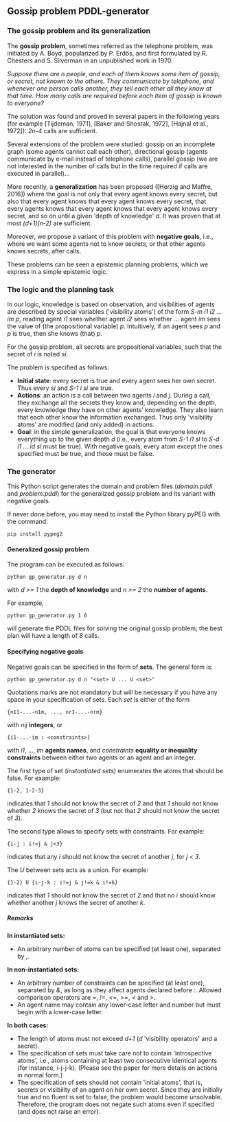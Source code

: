## Gossip problem PDDL-generator

### The gossip problem and its generalization

The **gossip problem**, sometimes referred as the telephone problem,
was initiated by A. Boyd,
popularized by P. Erdös,
and first formulated by R. Chesters and S. Silverman
in an unpublished work in 1970.

*Suppose there are n people,
and each of them knows some item of gossip, or secret, not known to the others.
They communicate by telephone,
and whenever one person calls another,
they tell each other all they know at that time.
How many calls are required before each item of gossip is known to everyone?*

The solution was found and proved in several papers in the following years
(for example [Tijdeman, 1971], [Baker and Shostak, 1972],
[Hajnal et al., 1972]): *2n-4* calls are sufficient.

Several extensions of the problem were studied:
gossip on an incomplete graph (some agents cannot call each other),
directional gossip (agents communicate by e-mail instead of telephone calls),
parallel gossip (we are not interested in the number of calls but in the time
required if calls are executed in parallel)...

More recently, a **generalization** has been proposed
([Herzig and Maffre, 2016])
where the goal is not only that every agent knows every secret,
but also that every agent knows that every agent knows every secret,
that every agents knows that every agent knows that every agent knows every
secret, and so on until a given 'depth of knowledge' *d*.
It was proven that at most *(d+1)(n-2)* are sufficient.

Moreover, we propose a variant of this problem with **negative goals**, i.e.,
where we want some agents not to know secrets,
or that other agents knows secrets,
after calls.

These problems can be seen a epistemic planning problems,
which we express in a simple epistemic logic.

### The logic and the planning task

In our logic, knowledge is based on observation,
and visibilities of agents are described by special variables
('visibility atoms') of the form *S-m i1 i2 ... im p*,
reading agent *i1* sees whether agent *i2* sees whether ...
agent *im* sees the value of (the propositional variable) *p*.
Intuitively, if an agent sees *p* and *p* is true,
then she knows (that) *p*.

For the gossip problem, all secrets are propositional variables,
such that the secret of *i* is noted *si*.

The problem is specified as follows:
- **Initial state**: every secret is true and every agent sees her own secret.
Thus every *si* and *S-1 i si* are true.
- **Actions**: an action is a call between two agents *i* and *j*.
During a call, they exchange all the secrets they know and,
depending on the depth, every knowledge they have on other agents' knowledge.
They also learn that each other know the information exchanged.
Thus only 'visibility atoms' are modified (and only added) in actions.
- **Goal**: in the simple generalization,
the goal is that everyone knows everything up to the given depth *d*
(i.e., every atom from *S-1 i1 sl* to *S-d i1 ... id sl* must be true).
With negative goals, every atom except the ones specified must be true,
and those must be false.



### The generator

This Python script generates the domain and problem files
(*domain.pddl* and *problem.pddl*)
for the generalized gossip problem and its variant with negative goals.

If never done before, you may need to install the Python library pyPEG
with the command:

`pip install pypeg2`

#### Generalized gossip problem

The program can be executed as follows:

`python gp_generator.py d n`

with *d >= 1* the **depth of knowledge** and *n >= 2* the **number of agents**.

For example,

`python gp_generator.py 1 6`

will generate the PDDL files for solving the original gossip problem;
the best plan will have a length of *8* calls.


#### Specifying negative goals

Negative goals can be specified in the form of **sets**.
The general form is:

`python gp_generator.py d n "<set> U ... U <set>"`

Quotations marks are not mandatory but will be necessary
if you have any space in your specification of sets.
Each *set* is either of the form

`{n11-...-n1m, ..., nr1-...-nrm}`

with *nij* **integers**, or

`{i1-...-im : <constraints>}`

with *i1*, ..., *im* **agents names**, and
*constraints* **equality or inequality constraints** between either
two agents or an agent and an integer.

The first type of set (*instantiated sets*)
enumerates the atoms that should be false.
For example:

`{1-2, 1-2-3}`

indicates that *1* should not know the secret of *2* and that
*1* should not know whether *2* knows the secret of *3*
(but not that *2* should not know the secret of *3*).

The second type allows to specify sets with constraints.
For example:

`{i-j : i!=j & j<3}`

indicates that any *i* should not know the secret of another *j*,
for *j < 3*.

The *U* between sets acts as a union.
For example:

`{1-2} U {i-j-k : i!=j & j!=k & i!=k}`

indicates that *1* should not know the secret of *2* and
that no *i* should know whether another *j* knows the secret of another *k*.


##### Remarks

**In instantiated sets:**
- An arbitrary number of atoms can be specified (at least one),
separated by *,*.

**In non-instantiated sets:**
- An arbitrary number of constraints can be specified (at least one),
separated by *&*,
as long as they affect agents declared before *:*.
Allowed comparison operators are *=*, *!=*, *<=*, *>=*, *<* and *>*.
- An agent name may contain any lower-case letter and number but must begin with
a lower-case letter.

**In both cases:**
- The length of atoms must not exceed *d+1*
(*d* 'visibility operators' and a secret).
- The specification of sets must take care
not to contain 'introspective atoms',
i.e., atoms containing at least two consecutive identical agents
(for instance, i-j-j-k).
(Please see the paper for more details on actions in normal form.)
- The specification of sets should not contain 'initial atoms', that is,
secrets or visibility of an agent on her own secret.
Since they are initially true and no fluent is set to false,
the problem would become unsolvable.
Therefore, the program does not negate such atoms even if specified
(and does not raise an error).

























